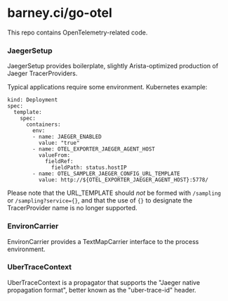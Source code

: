 # barney.ci/go-otel

This repo contains OpenTelemetry-related code.

### JaegerSetup

JaegerSetup provides boilerplate, slightly Arista-optimized production of Jaeger TracerProviders.

Typical applications require some environment. Kubernetes example:

```
kind: Deployment
spec:
  template:
    spec:
      containers:
        env:
        - name: JAEGER_ENABLED
          value: "true"
        - name: OTEL_EXPORTER_JAEGER_AGENT_HOST
          valueFrom:
            fieldRef:
              fieldPath: status.hostIP
        - name: OTEL_SAMPLER_JAEGER_CONFIG_URL_TEMPLATE
          value: http://${OTEL_EXPORTER_JAEGER_AGENT_HOST}:5778/
```

Please note that the URL_TEMPLATE should *not* be formed with `/sampling` or `/sampling?service={}`,
and that the use of `{}` to designate the TracerProvider name is no longer supported.

### EnvironCarrier

EnvironCarrier provides a TextMapCarrier interface to the process environment.

### UberTraceContext

UberTraceContext is a propagator that supports the "Jaeger native propagation format", better known as the "uber-trace-id" header.
